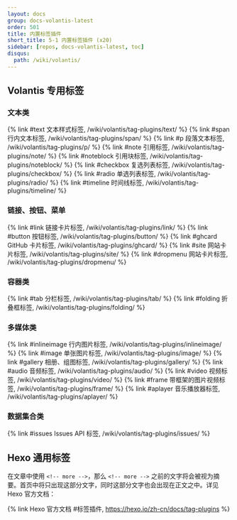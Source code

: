 ```yaml
---
layout: docs
group: docs-volantis-latest
order: 501
title: 内置标签插件
short_title: 5-1 内置标签插件 (x20)
sidebar: [repos, docs-volantis-latest, toc]
disqus:
  path: /wiki/volantis/
---
```


## Volantis 专用标签

### 文本类

{% link #text 文本样式标签, /wiki/volantis/tag-plugins/text/ %}
{% link #span 行内文本标签, /wiki/volantis/tag-plugins/span/ %}
{% link #p 段落文本标签, /wiki/volantis/tag-plugins/p/ %}
{% link #note 引用标签, /wiki/volantis/tag-plugins/note/ %}
{% link #noteblock 引用块标签, /wiki/volantis/tag-plugins/noteblock/ %}
{% link #checkbox 复选列表标签, /wiki/volantis/tag-plugins/checkbox/ %}
{% link #radio 单选列表标签, /wiki/volantis/tag-plugins/radio/ %}
{% link #timeline 时间线标签, /wiki/volantis/tag-plugins/timeline/ %}


### 链接、按钮、菜单

{% link #link 链接卡片标签, /wiki/volantis/tag-plugins/link/ %}
{% link #button 按钮标签, /wiki/volantis/tag-plugins/button/ %}
{% link #ghcard GitHub 卡片标签, /wiki/volantis/tag-plugins/ghcard/ %}
{% link #site 网站卡片标签, /wiki/volantis/tag-plugins/site/ %}
{% link #dropmenu 网站卡片标签, /wiki/volantis/tag-plugins/dropmenu/ %}


### 容器类

{% link #tab 分栏标签, /wiki/volantis/tag-plugins/tab/ %}
{% link #folding 折叠框标签, /wiki/volantis/tag-plugins/folding/ %}


### 多媒体类

{% link #inlineimage 行内图片标签, /wiki/volantis/tag-plugins/inlineimage/ %}
{% link #image 单张图片标签, /wiki/volantis/tag-plugins/image/ %}
{% link #gallery 相册、组图标签, /wiki/volantis/tag-plugins/gallery/ %}
{% link #audio 音频标签, /wiki/volantis/tag-plugins/audio/ %}
{% link #video 视频标签, /wiki/volantis/tag-plugins/video/ %}
{% link #frame 带框架的图片视频标签, /wiki/volantis/tag-plugins/frame/ %}
{% link #aplayer 音乐播放器标签, /wiki/volantis/tag-plugins/aplayer/ %}

### 数据集合类

{% link #issues Issues API 标签, /wiki/volantis/tag-plugins/issues/ %}


## Hexo 通用标签

在文章中使用 `<!-- more -->`，那么 `<!-- more -->` 之前的文字将会被视为摘要。首页中将只出现这部分文字，同时这部分文字也会出现在正文之中。详见 Hexo 官方文档：

{% link Hexo 官方文档 #标签插件, https://hexo.io/zh-cn/docs/tag-plugins %}
